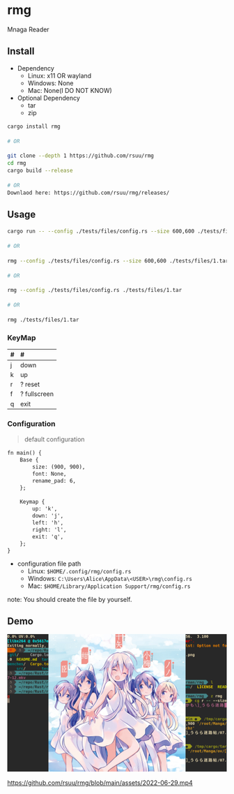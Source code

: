 # rmg

Mnaga Reader

## Install

+ Dependency
  + Linux: x11 OR wayland
  + Windows: None
  + Mac: None(I DO NOT KNOW)
+ Optional Dependency
  + tar
  + zip

```bash
cargo install rmg

# OR

git clone --depth 1 https://github.com/rsuu/rmg
cd rmg
cargo build --release

# OR
Downlaod here: https://github.com/rsuu/rmg/releases/
```


## Usage

```bash
cargo run -- --config ./tests/files/config.rs --size 600,600 ./tests/files/1.tar

# OR

rmg --config ./tests/files/config.rs --size 600,600 ./tests/files/1.tar

# OR

rmg --config ./tests/files/config.rs ./tests/files/1.tar

# OR

rmg ./tests/files/1.tar


```

### KeyMap

|#|#|
|:-|:-|
j | down
k | up
r | ? reset
f | ? fullscreen
q | exit

### Configuration

> default configuration

```text
fn main() {
    Base {
        size: (900, 900),
        font: None,
        rename_pad: 6,
    };

    Keymap {
        up: 'k',
        down: 'j',
        left: 'h',
        right: 'l',
        exit: 'q',
    };
}
```

+ configuration file path
  + Linux: `$HOME/.config/rmg/config.rs`
  + Windows: `C:\Users\Alice\AppData\<USER>\rmg\config.rs`
  + Mac: `$HOME/Library/Application Support/rmg/config.rs`

note: You should create the file by yourself.

## Demo

![](./assets/2022-07-12.png)

https://github.com/rsuu/rmg/blob/main/assets/2022-06-29.mp4
